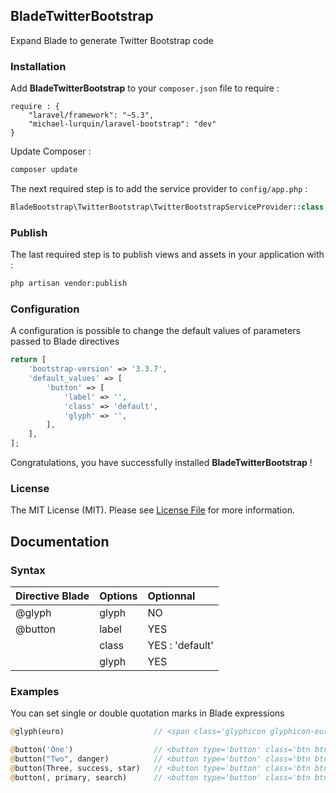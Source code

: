 ## BladeTwitterBootstrap ##

Expand Blade to generate Twitter Bootstrap code

### Installation ###

Add **BladeTwitterBootstrap** to your `composer.json` file to require :
```
require : {
    "laravel/framework": "~5.3",
    "michael-lurquin/laravel-bootstrap": "dev"
}
```

Update Composer :

```bash
composer update
```

The next required step is to add the service provider to `config/app.php` :

```php
BladeBootstrap\TwitterBootstrap\TwitterBootstrapServiceProvider::class,
```

### Publish ###

The last required step is to publish views and assets in your application with :

```bash
php artisan vendor:publish
```

### Configuration ###

A configuration is possible to change the default values of parameters passed to Blade directives

```php
return [
    'bootstrap-version' => '3.3.7',
    'default_values' => [
        'button' => [
            'label' => '',
            'class' => 'default',
            'glyph' => '',
        ],
    ],
];
```

Congratulations, you have successfully installed **BladeTwitterBootstrap** !

### License

The MIT License (MIT). Please see [License File](LICENSE) for more information.

## Documentation ##

### Syntax ###

| Directive Blade   |      Options      |  Optionnal      |
|-------------------|:------------------|:----------------|
| @glyph            | glyph             | NO              |
| @button           | label             | YES             |
|                   | class             | YES : 'default' |
|                   | glyph             | YES             |

### Examples ###

You can set single or double quotation marks in Blade expressions

```php
@glyph(euro)                    // <span class='glyphicon glyphicon-euro' aria-hidden='true'></span>

@button('One')                  // <button type='button' class='btn btn-default'>One</button>
@button("Two", danger)          // <button type='button' class='btn btn-danger'>Two</button>
@button(Three, success, star)   // <button type='button' class='btn btn-success'><span class='glyphicon glyphicon-star' aria-hidden='true'></span> Three</button>
@button(, primary, search)      // <button type='button' class='btn btn-primary'><span class='glyphicon glyphicon-search' aria-hidden='true'></span></button>
```
